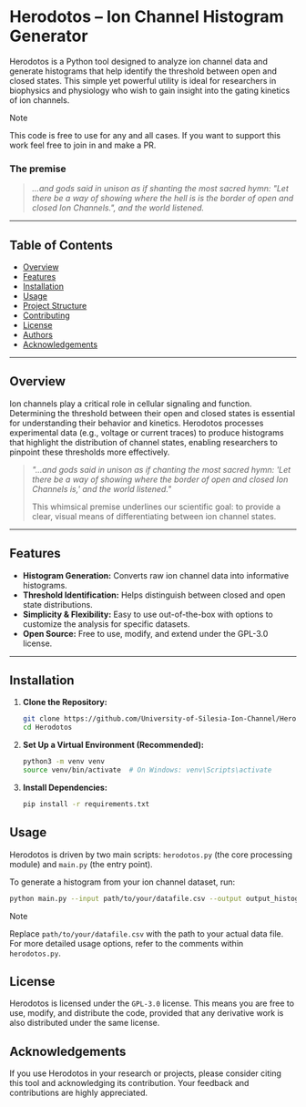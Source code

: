 # Herodotos – Ion Channel Histogram Generator

Herodotos is a Python tool designed to analyze ion channel data and generate histograms that help identify the threshold between open and closed states. This simple yet powerful utility is ideal for researchers in biophysics and physiology who wish to gain insight into the gating kinetics of ion channels.

> [!NOTE]
> This code is free to use for any and all cases. If you want to support this work feel free to join in and make a PR.

### The premise
>*...and gods said in unison as if shanting the most sacred hymn: "Let there be a way of showing where the hell is is the border of open and closed Ion Channels.", and the world listened.*

---

## Table of Contents

- [Overview](#overview)
- [Features](#features)
- [Installation](#installation)
- [Usage](#usage)
- [Project Structure](#project-structure)
- [Contributing](#contributing)
- [License](#license)
- [Authors](#authors)
- [Acknowledgements](#acknowledgements)

---

## Overview

Ion channels play a critical role in cellular signaling and function. Determining the threshold between their open and closed states is essential for understanding their behavior and kinetics. Herodotos processes experimental data (e.g., voltage or current traces) to produce histograms that highlight the distribution of channel states, enabling researchers to pinpoint these thresholds more effectively.

> _"...and gods said in unison as if chanting the most sacred hymn: 'Let there be a way of showing where the border of open and closed Ion Channels is,' and the world listened."_  
>  
> This whimsical premise underlines our scientific goal: to provide a clear, visual means of differentiating between ion channel states.

---

## Features

- **Histogram Generation:** Converts raw ion channel data into informative histograms.
- **Threshold Identification:** Helps distinguish between closed and open state distributions.
- **Simplicity & Flexibility:** Easy to use out-of-the-box with options to customize the analysis for specific datasets.
- **Open Source:** Free to use, modify, and extend under the GPL-3.0 license.

---

## Installation

1. **Clone the Repository:**

   ```bash
   git clone https://github.com/University-of-Silesia-Ion-Channel/Herodotos.git
   cd Herodotos
   ```
2. **Set Up a Virtual Environment (Recommended):**
   
   ```bash
   python3 -m venv venv
   source venv/bin/activate  # On Windows: venv\Scripts\activate
   ```
3. **Install Dependencies:**
   
   ```bash
   pip install -r requirements.txt
   ```

## Usage

Herodotos is driven by two main scripts: `herodotos.py` (the core processing module) and `main.py` (the entry point).

To generate a histogram from your ion channel dataset, run:

```bash
python main.py --input path/to/your/datafile.csv --output output_histogram.png
```

> [!NOTE]
> Replace `path/to/your/datafile.csv` with the path to your actual data file. For more detailed usage options, refer to the comments within `herodotos.py`.

## License

Herodotos is licensed under the `GPL-3.0` license. This means you are free to use, modify, and distribute the code, provided that any derivative work is also distributed under the same license.

## Acknowledgements

If you use Herodotos in your research or projects, please consider citing this tool and acknowledging its contribution. Your feedback and contributions are highly appreciated.
